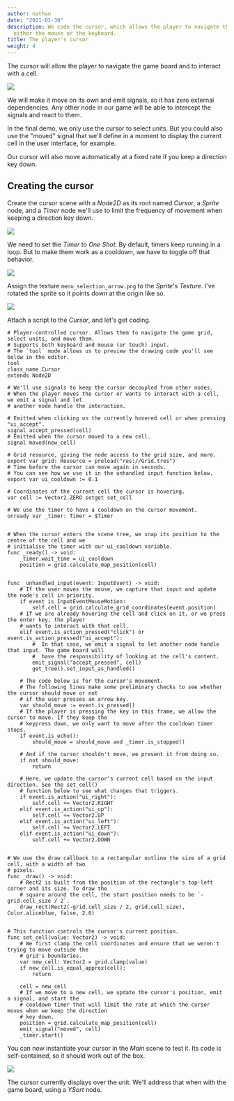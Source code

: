 ```yaml
---
author: nathan
date: "2021-01-30"
description: We code the cursor, which allows the player to navigate the grid with
  either the mouse or the keyboard.
title: The player's cursor
weight: 4
---
```


The cursor will allow the player to navigate the game board and to interact with a cell.

![](03.cursor.png)

We will make it move on its own and emit signals, so it has zero external dependencies. Any other node in our game will be able to intercept the signals and react to them.

In the final demo, we only use the cursor to select units. But you could also use the "moved" signal that we'll define in a moment to display the current cell in the user interface, for example.

Our cursor will also move automatically at a fixed rate if you keep a direction key down.

## Creating the cursor

Create the cursor scene with a _Node2D_ as its root named _Cursor_, a _Sprite_ node, and a _Timer_ node we'll use to limit the frequency of movement when keeping a direction key down.

![](03.cursor-scene.png)

We need to set the _Timer_ to _One Shot_. By default, timers keep running in a loop. But to make them work as a cooldown, we have to toggle off that behavior.

![](03.timer-one-shot.png)

Assign the texture `menu_selection_arrow.png` to the _Sprite_'s _Texture_. I've rotated the sprite so it points down at the origin like so.

![](03.cursor-texture-rotated.png)

Attach a script to the _Cursor_, and let's get coding.

```gdscript
# Player-controlled cursor. Allows them to navigate the game grid, select units, and move them.
# Supports both keyboard and mouse (or touch) input.
# The `tool` mode allows us to preview the drawing code you'll see below in the editor.
tool
class_name Cursor
extends Node2D

# We'll use signals to keep the cursor decoupled from other nodes.
# When the player moves the cursor or wants to interact with a cell, we emit a signal and let
# another node handle the interaction.

# Emitted when clicking on the currently hovered cell or when pressing "ui_accept".
signal accept_pressed(cell)
# Emitted when the cursor moved to a new cell.
signal moved(new_cell)

# Grid resource, giving the node access to the grid size, and more.
export var grid: Resource = preload("res://Grid.tres")
# Time before the cursor can move again in seconds.
# You can see how we use it in the unhandled input function below.
export var ui_cooldown := 0.1

# Coordinates of the current cell the cursor is hovering.
var cell := Vector2.ZERO setget set_cell

# We use the timer to have a cooldown on the cursor movement.
onready var _timer: Timer = $Timer


# When the cursor enters the scene tree, we snap its position to the centre of the cell and we
# initialise the timer with our ui_cooldown variable.
func _ready() -> void:
	_timer.wait_time = ui_cooldown
	position = grid.calculate_map_position(cell)


func _unhandled_input(event: InputEvent) -> void:
	# If the user moves the mouse, we capture that input and update the node's cell in priority.
	if event is InputEventMouseMotion:
		self.cell = grid.calculate_grid_coordinates(event.position)
	# If we are already hovering the cell and click on it, or we press the enter key, the player
	# wants to interact with that cell.
	elif event.is_action_pressed("click") or event.is_action_pressed("ui_accept"):
		#  In that case, we emit a signal to let another node handle that input. The game board will
		#  have the responsibility of looking at the cell's content.
		emit_signal("accept_pressed", cell)
		get_tree().set_input_as_handled()

	# The code below is for the cursor's movement.
	# The following lines make some preliminary checks to see whether the cursor should move or not
	# if the user presses an arrow key.
	var should_move := event.is_pressed()
	# If the player is pressing the key in this frame, we allow the cursor to move. If they keep the
	# keypress down, we only want to move after the cooldown timer stops.
	if event.is_echo():
		should_move = should_move and _timer.is_stopped()

	# And if the cursor shouldn't move, we prevent it from doing so.
	if not should_move:
		return

	# Here, we update the cursor's current cell based on the input direction. See the set_cell()
	# function below to see what changes that triggers.
	if event.is_action("ui_right"):
		self.cell += Vector2.RIGHT
	elif event.is_action("ui_up"):
		self.cell += Vector2.UP
	elif event.is_action("ui_left"):
		self.cell += Vector2.LEFT
	elif event.is_action("ui_down"):
		self.cell += Vector2.DOWN


# We use the draw callback to a rectangular outline the size of a grid cell, with a width of two
# pixels.
func _draw() -> void:
	# Rect2 is built from the position of the rectangle's top-left corner and its size. To draw the
	# square around the cell, the start position needs to be `-grid.cell_size / 2`.
	draw_rect(Rect2(-grid.cell_size / 2, grid.cell_size), Color.aliceblue, false, 2.0)


# This function controls the cursor's current position.
func set_cell(value: Vector2) -> void:
	# We first clamp the cell coordinates and ensure that we weren't trying to move outside the
	# grid's boundaries.
	var new_cell: Vector2 = grid.clamp(value)
	if new_cell.is_equal_approx(cell):
		return

	cell = new_cell
	# If we move to a new cell, we update the cursor's position, emit a signal, and start the
	# cooldown timer that will limit the rate at which the cursor moves when we keep the direction
	# key down.
	position = grid.calculate_map_position(cell)
	emit_signal("moved", cell)
	_timer.start()
```

You can now instantiate your cursor in the _Main_ scene to test it. Its code is self-contained, so it should work out of the box.

![](03.cursor-over-unit.png)

The cursor currently displays over the unit. We'll address that when with the game board, using a _YSort_ node.
